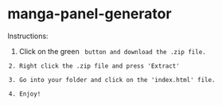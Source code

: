 # manga-panel-generator

Instructions:

1. Click on the green <Code> button and download the .zip file.
2. Right click the .zip file and press 'Extract'
3. Go into your folder and click on the 'index.html' file.
4. Enjoy!
